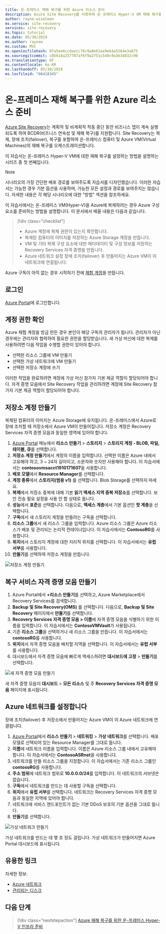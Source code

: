 ```yaml
---
title: 온-프레미스 재해 복구를 위한 Azure 리소스 준비
description: Azure Site Recovery를 사용하여 온-프레미스 Hyper-V VM 재해 복구를 위해 Azure를 준비하는 방법 알아보기
author: rayne-wiselman
ms.service: site-recovery
services: site-recovery
ms.topic: tutorial
ms.date: 05/30/2019
ms.author: raynew
ms.custom: MVC
ms.openlocfilehash: 07a5ee6ccdaecc78c9a8e61ae9e64a5264e3a875
ms.sourcegitcommit: c05618a257787af6f9a2751c549c9a3634832c90
ms.translationtype: HT
ms.contentlocale: ko-KR
ms.lasthandoff: 05/30/2019
ms.locfileid: "66418345"
---
```

# <a name="prepare-azure-resources-for-disaster-recovery-of-on-premises-machines"></a>온-프레미스 재해 복구를 위한 Azure 리소스 준비

 [Azure Site Recovery](site-recovery-overview.md)는 계획적 및 비계획적 작동 중단 동안 비즈니스 앱이 계속 실행되도록 하여 BCDR(비즈니스 연속성 및 재해 복구)를 지원합니다. Site Recovery는 복제, 장애 조치(failover), 복구를 포함하여 온-프레미스 컴퓨터 및 Azure VM(Virtual Machines)의 재해 복구를 오케스트레이션합니다.

이 자습서는 온-프레미스 Hyper-V VM에 대한 재해 복구를 설정하는 방법을 설명하는 시리즈 중 첫 번째입니다.

> [!NOTE]
> 시나리오의 가장 간단한 배포 경로를 보여주도록 자습서를 디자인했습니다. 이러한 자습서는 가능한 경우 기본 옵션을 사용하며, 가능한 모든 설정과 경로를 보여주지는 않습니다. 자세한 내용은 각 해당 시나리오에 대한 "방법" 섹션을 참조하세요.

이 자습서에서는 온-프레미스 VM(Hyper-V)을 Azure에 복제하려는 경우 Azure 구성 요소를 준비하는 방법을 설명합니다. 이 문서에서 배울 내용은 다음과 같습니다.

> [!div class="checklist"]
> * Azure 계정에 복제 권한이 있는지 확인합니다.
> * 복제된 컴퓨터의 이미지를 저장하는 Azure Storage 계정을 만듭니다.
> * VM 및 기타 복제 구성 요소에 대한 메타데이터 및 구성 정보를 저장하는 Recovery Services 자격 증명을 만듭니다.
> * Azure 네트워크 설정 장애 조치(failover) 후 만들어지는 Azure VM이 이 네트워크에 연결됩니다.

Azure 구독이 아직 없는 경우 시작하기 전에 [체험 계정](https://azure.microsoft.com/pricing/free-trial/)을 만듭니다.

## <a name="sign-in"></a>로그인

[Azure Portal](https://portal.azure.com)에 로그인합니다.

## <a name="verify-account-permissions"></a>계정 권한 확인

Azure 체험 계정을 방금 만든 경우 본인이 해당 구독의 관리자가 됩니다. 관리자가 아닌 경우에는 관리자와 협력하여 필요한 권한을 할당받습니다. 새 가상 머신에 대한 복제를 사용하려면 다음 작업을 수행할 권한이 있어야 합니다.

- 선택한 리소스 그룹에 VM 만들기
- 선택한 가상 네트워크에 VM 만들기
- 선택한 저장소 계정에 쓰기

이러한 작업을 완료하려면 계정에 가상 머신 참가자 기본 제공 역할이 할당되어야 합니다. 자격 증명 모음에서 Site Recovery 작업을 관리하려면 계정에 Site Recovery 참가자 기본 제공 역할이 할당되어야 합니다.

## <a name="create-a-storage-account"></a>저장소 계정 만들기

복제된 컴퓨터의 이미지는 Azure Storage에 유지됩니다. 온-프레미스에서 Azure로 장애 조치할 때 저장소에서 Azure VM이 만들어집니다. 저장소 계정은 Recovery Services 자격 증명 모음과 동일한 영역에 있어야 합니다.

1. [Azure Portal](https://portal.azure.com) 메뉴에서 **리소스 만들기** > **스토리지** > **스토리지 계정 - BLOB, 파일, 테이블, 큐**를 선택합니다.
2. **저장소 계정 만들기**에서 계정의 이름을 입력합니다.  선택한 이름은 Azure 내에서 고유해야 하고, 3 ~ 24자 길이이고, 소문자와 숫자만 사용해야 합니다. 이 자습서에서는 **contosovmsacct1910171607**을 사용합니다.
3. **배포 모델**에서 **Resource Manager**를 선택합니다.
4. **계정 종류**에서 **스토리지(범용 v1)** 를 선택합니다. Blob Storage를 선택하지 마세요.
5. **복제**에서 저장소 중복에 대해 기본 **읽기 액세스 지역 중복 저장소**를 선택합니다. 보안 전송 필요 설정을 사용 안 함 상태로 둡니다.
6. **성능**에서 **표준**을 선택합니다. 다음으로, **액세스 계층**에서 기본 옵션인 **핫 계층**을 선택합니다.
7. **구독**에서 새 스토리지 계정을 만들려는 구독을 선택합니다.
8. **리소스 그룹**에서 새 리소스 그룹을 입력합니다. Azure 리소스 그룹은 Azure 리소스가 배포 및 관리되는 논리적 컨테이너입니다. 이 자습서에서는 **ContosoRG**를 사용합니다.
9. **위치**에서 스토리지 계정에 대한 지리적 위치를 선택합니다. 이 자습서에서는 **유럽 서부**를 사용합니다.
10. **만들기**를 선택하여 저장소 계정을 만듭니다.

   ![저장소 계정 만들기](media/tutorial-prepare-azure/create-storageacct.png)

## <a name="create-a-recovery-services-vault"></a>복구 서비스 자격 증명 모음 만들기

1. Azure Portal에서 **+리소스 만들기**를 선택하고, Azure Marketplace에서 Recovery Services를 검색합니다.
2. **Backup 및 Site Recovery(OMS)** 를 선택합니다. 다음으로, **Backup 및 Site Recovery** 페이지에서 **만들기**를 선택합니다.
1. **Recovery Services 자격 증명 모음 > 이름**에 자격 증명 모음을 식별하기 위한 이름을 입력합니다. 이 자습서에서는 **ContosoVMVault**가 사용됩니다.
2. 기존 **리소스 그룹**을 선택하거나 새 리소스 그룹을 만듭니다. 이 자습서에서는 **contosoRG**를 사용합니다.
3. **위치**에서 자격 증명 모음을 배치할 지역을 선택합니다. 이 자습서에서는 **유럽 서부**를 사용합니다.
4. 대시보드에서 자격 증명 모음에 빠르게 액세스하려면 **대시보드에 고정** > **만들기**를 선택합니다.

![새 자격 증명 모음 만들기](./media/tutorial-prepare-azure/new-vault-settings.png)

새 자격 증명 모음이 **대시보드** > **모든 리소스** 및 주 **Recovery Services 자격 증명 모음** 페이지에 표시됩니다.

## <a name="set-up-an-azure-network"></a>Azure 네트워크를 설정합니다

장애 조치(failover) 후 저장소에서 만들어지는 Azure VM이 이 Azure 네트워크에 연결됩니다.

1. [Azure Portal](https://portal.azure.com)에서 **리소스 만들기** > **네트워킹** > **가상 네트워크**를 선택합니다. 배포 모델로 선택되어 있는 Resource Manager를 그대로 둡니다.
2. **이름**에 네트워크 이름을 입력합니다. 이름은 Azure 리소스 그룹 내에서 고유해야 합니다. 이 자습서에서는 **ContosoASRnet**을 사용합니다.
3. 네트워크를 만들 리소스 그룹을 지정합니다. 이 자습서에서는 기존 리소스 그룹인 **contosoRG**를 사용합니다.
4. **주소 범위**에 네트워크 범위로 **10.0.0.0/24**를 입력합니다. 이 네트워크의 서브넷은 없습니다.
5. **구독**에서 네트워크를 만드는 데 사용할 구독을 선택합니다.
6. **위치**에서 **유럽 서부**를 선택합니다. 네트워크는 Recovery Services 자격 증명 모음과 동일한 지역에 있어야 합니다.
7. 네트워크에 서비스 엔드포인트가 없는 기본 DDoS 보호의 기본 옵션을 그대로 둡니다.
8. **만들기**를 선택합니다.

![가상 네트워크 만들기](media/tutorial-prepare-azure/create-network.png)

가상 네트워크를 만드는 데 몇 초 정도 걸립니다. 가상 네트워크가 만들어지면 Azure Portal 대시보드에 표시됩니다.

## <a name="useful-links"></a>유용한 링크

자세한 정보:
- [Azure 네트워크](https://docs.microsoft.com/azure/virtual-network/virtual-networks-overview)
- [관리되는 디스크](https://docs.microsoft.com/azure/virtual-machines/windows/managed-disks-overview)



## <a name="next-steps"></a>다음 단계

> [!div class="nextstepaction"]
> [Azure 재해 복구를 위한 온-프레미스 Hyper-V 인프라 준비](hyper-v-prepare-on-premises-tutorial.md)
